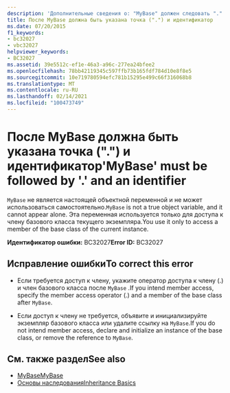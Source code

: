```yaml
---
description: 'Дополнительные сведения о: "MyBase" должен следовать "." и идентификатор'
title: После MyBase должна быть указана точка (".") и идентификатор
ms.date: 07/20/2015
f1_keywords:
- bc32027
- vbc32027
helpviewer_keywords:
- BC32027
ms.assetid: 39e5512c-ef1e-46a3-a96c-277ea24bfee2
ms.openlocfilehash: 78bb42119345c597ffb73b165fdf784d10e8f8e5
ms.sourcegitcommit: 10e719780594efc781b15295e499c66f316068b8
ms.translationtype: MT
ms.contentlocale: ru-RU
ms.lasthandoff: 02/14/2021
ms.locfileid: "100473749"
---
```

# <a name="mybase-must-be-followed-by--and-an-identifier"></a><span data-ttu-id="ba9b7-103">После MyBase должна быть указана точка (".") и идентификатор</span><span class="sxs-lookup"><span data-stu-id="ba9b7-103">'MyBase' must be followed by '.' and an identifier</span></span>

<span data-ttu-id="ba9b7-104">`MyBase` не является настоящей объектной переменной и не может использоваться самостоятельно.</span><span class="sxs-lookup"><span data-stu-id="ba9b7-104">`MyBase` is not a true object variable, and it cannot appear alone.</span></span> <span data-ttu-id="ba9b7-105">Эта переменная используется только для доступа к члену базового класса текущего экземпляра.</span><span class="sxs-lookup"><span data-stu-id="ba9b7-105">You use it only to access a member of the base class of the current instance.</span></span>  
  
 <span data-ttu-id="ba9b7-106">**Идентификатор ошибки:** BC32027</span><span class="sxs-lookup"><span data-stu-id="ba9b7-106">**Error ID:** BC32027</span></span>  
  
## <a name="to-correct-this-error"></a><span data-ttu-id="ba9b7-107">Исправление ошибки</span><span class="sxs-lookup"><span data-stu-id="ba9b7-107">To correct this error</span></span>  
  
- <span data-ttu-id="ba9b7-108">Если требуется доступ к члену, укажите оператор доступа к члену (.) и член базового класса после `MyBase` .</span><span class="sxs-lookup"><span data-stu-id="ba9b7-108">If you intend member access, specify the member access operator (.) and a member of the base class after `MyBase`.</span></span>  
  
- <span data-ttu-id="ba9b7-109">Если доступ к члену не требуется, объявите и инициализируйте экземпляр базового класса или удалите ссылку на `MyBase`.</span><span class="sxs-lookup"><span data-stu-id="ba9b7-109">If you do not intend member access, declare and initialize an instance of the base class, or remove the reference to `MyBase`.</span></span>  
  
## <a name="see-also"></a><span data-ttu-id="ba9b7-110">См. также раздел</span><span class="sxs-lookup"><span data-stu-id="ba9b7-110">See also</span></span>

- [<span data-ttu-id="ba9b7-111">MyBase</span><span class="sxs-lookup"><span data-stu-id="ba9b7-111">MyBase</span></span>](../programming-guide/program-structure/me-my-mybase-and-myclass.md#mybase)
- [<span data-ttu-id="ba9b7-112">Основы наследования</span><span class="sxs-lookup"><span data-stu-id="ba9b7-112">Inheritance Basics</span></span>](../programming-guide/language-features/objects-and-classes/inheritance-basics.md)
